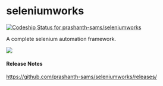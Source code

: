 
# seleniumworks

[![Codeship Status for prashanth-sams/seleniumworks](https://codeship.com/projects/e6f1b880-9a46-0132-002c-0ee228cf83fe/status?branch=UAT)](https://codeship.com/projects/63877)

A complete selenium automation framework.   

![](https://s3.amazonaws.com/f.cl.ly/items/0g0B3s1D1x1F1S1A3x3D/seleniumworksHD.png)


#### Release Notes
https://github.com/prashanth-sams/seleniumworks/releases/
